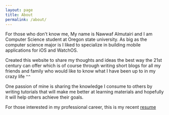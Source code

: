 ```yaml
---
layout: page
title: About
permalink: /about/
---
```


For those who don't know me, My name is Nawwaf Almutairi and I am Computer Science student at Oregon state university. As big as the computer science major is I liked to specialize in building mobile applications for iOS and WatchOS.  

Created this website to share my thoughts and ideas the best way the 21st century can offer which is of course through writing short blogs for all my friends and family who would like to know what I have been up to in my crazy life `^^`

One passion of mine is sharing the knowledge I consume to others by writing tutorials that will make me better at learning materials and hopefully it will help others achieve their goals.

For those interested in my professional career, this is my recent [resume](https://drive.google.com/a/oregonstate.edu/file/d/0Bw0OFPo7hrugZU1rUllMWEF5Tzg/view?usp=sharing)
